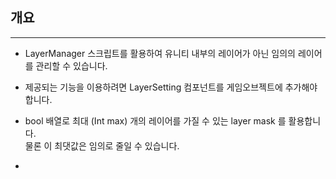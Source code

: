 ## 개요  

---

* LayerManager 스크립트를 활용하여 유니티 내부의 레이어가 아닌 임의의 레이어를 관리할 수 있습니다.  
  
* 제공되는 기능을 이용하려면 LayerSetting 컴포넌트를 게임오브젝트에 추가해야 합니다.  
  
* bool 배열로 최대 (Int max) 개의 레이어를 가질 수 있는 layer mask 를 활용합니다.  
 물론 이 최댓값은 임의로 줄일 수 있습니다.  
* 
